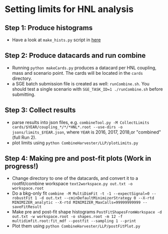 # Setting limits for HNL analysis

## Step 1: Produce histograms

* Have a look at ```make_hists.py``` script in [here](https://github.com/LLPDNNX/histo/blob/master/make_hists.py)

## Step 2: Produce datacards and run combine

* Running ```python makeCards.py``` produces a datacard per HNL coupling, mass and scenario point. The cards will be located in the ```cards``` directory.
* a SGE batch submission file is created as well: ```runCombine.sh```. You should test a single scenario with ```SGE_TASK_ID=1 ./runCombine.sh``` before submitting.

## Step 3: Collect results

* parse results into json files, e.g. ```combineTool.py -M CollectLimits cards/$YEAR/coupling_*/*/*HNL*.root --use-dirs -o jsons/limits_$YEAR.json```, where ```YEAR``` is 2016, 2017, 2018,or "combined" (full Run 2).
* plot limits using ```python CombineHarvester/LLP/plotLimits.py```

## Step 4: Making pre and post-fit plots (Work in progress!)

* Change directory to one of the datacards, and convert it to a rootfit/combine workspace ```text2workspace.py out.txt -o workspace.root```
* Do a bkg-only fit ```combine -M MultiDimFit -t -1 --expectSignal=0 --robustFit 1 -d out.txt --cminDefaultMinimizerStrategy 0 --X-rtd MINIMIZER_analytic --X-rtd MINIMIZER_MaxCalls=99999999999 --saveFitResult```
* Make pre and post-fit shape histograms ```PostFitShapesFromWorkspace -d out.txt -w workspace.root -o shapes.root -m 12 -f multidimfit.root:fit_mdf --postfit --sampling 1 --print```
* Plot them using ```python CombineHarvester/LLP/postFitPlot.py```
